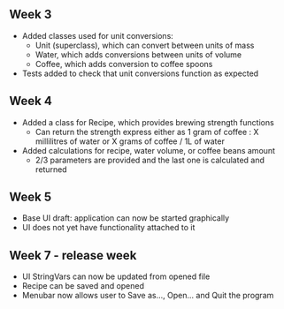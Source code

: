 ## Week 3

- Added classes used for unit conversions:
    - Unit (superclass), which can convert between units of mass
    - Water, which adds conversions between units of volume
    - Coffee, which adds conversion to coffee spoons
- Tests added to check that unit conversions function as expected

## Week 4

- Added a class for Recipe, which provides brewing strength functions
    - Can return the strength express either as 1 gram of coffee : X millilitres of water or X grams of coffee / 1L of water
- Added calculations for recipe, water volume, or coffee beans amount
    - 2/3 parameters are provided and the last one is calculated and returned

## Week 5

- Base UI draft: application can now be started graphically
- UI does not yet have functionality attached to it

## Week 7 - release week

- UI StringVars can now be updated from opened file
- Recipe can be saved and opened
- Menubar now allows user to Save as..., Open... and Quit the program
